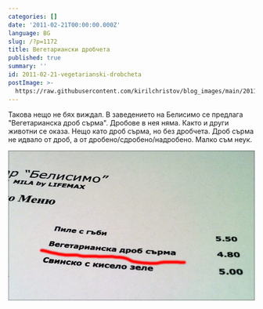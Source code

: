 ```yaml
---
categories: []
date: '2011-02-21T00:00:00.000Z'
language: BG
slug: /?p=1172
title: Вегетариански дробчета
published: true
summary: ''
id: 2011-02-21-vegetarianski-drobcheta
postImage: >-
  https://raw.githubusercontent.com/kirilchristov/blog_images/main/2011/02/drobsyrma.jpg
---
```


Такова нещо не бях виждал. В заведението на Белисимо се предлага "Вегетарианска дроб сърма". Дробове в нея няма. Както и други животни се оказа. Нещо като дроб сърма, но без дробчета. Дроб сърма не идвало от дроб, а от дробено/сдробено/надробено. Малко съм неук. 

![Вегетарианска дроб сърма](https://raw.githubusercontent.com/kirilchristov/blog_images/main/2011/02/drobsyrma.jpg)
